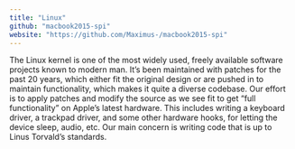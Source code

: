 ```yaml
---
title: "Linux"
github: "macbook2015-spi"
website: "https://github.com/Maximus-/macbook2015-spi"
---
```


The Linux kernel is one of the most widely used, freely available software projects known to modern man. It’s been maintained with patches for the past 20 years, which either fit the original design or are pushed in to maintain functionality, which makes it quite a diverse codebase. Our effort is to apply patches and modify the source as we see fit to get “full functionality” on Apple’s latest hardware. This includes writing a keyboard driver, a trackpad driver, and some other hardware hooks, for letting the device sleep, audio, etc. Our main concern is writing code that is up to Linus Torvald’s standards.
